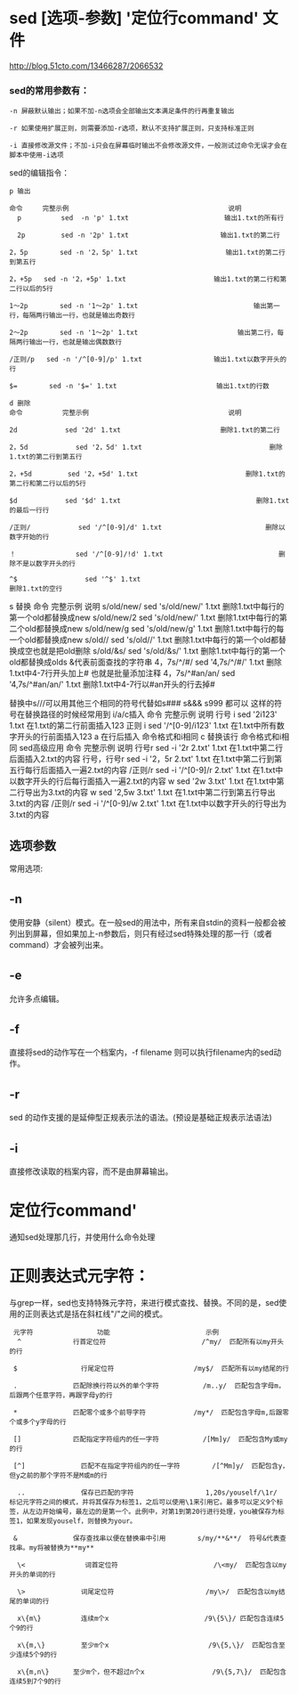 #  sed  [选项-参数]  '定位行command'   文件

http://blog.51cto.com/13466287/2066532


### sed的常用参数有：
```
-n 屏蔽默认输出；如果不加-n选项会全部输出文本满足条件的行再重复输出

-r 如果使用扩展正则，则需要添加-r选项，默认不支持扩展正则，只支持标准正则

-i 直接修改源文件；不加-i只会在屏幕临时输出不会修改源文件，一般测试过命令无误才会在脚本中使用-i选项

```


sed的编辑指令：
```
p 输出

命令 	   完整示例 	                                   说明
  p 	     sed  -n 'p' 1.txt 	                      输出1.txt的所有行
  
  2p 	     sed -n '2p' 1.txt                     	 输出1.txt的第二行
  
2，5p 	    sed -n '2，5p' 1.txt 	                 输出1.txt的第二行到第五行

2，+5p 	sed -n '2，+5p' 1.txt 	                  输出1.txt的第二行和第二行以后的5行

1～2p 	    sed -n '1～2p' 1.txt 	                        输出第一行，每隔两行输出一行，也就是输出奇数行

2～2p 	    sed -n '1～2p' 1.txt                       	输出第二行，每隔两行输出一行，也就是输出偶数数行

/正则/p 	sed -n '/^[0-9]/p' 1.txt 	              输出1.txt以数字开头的行

$= 	      sed -n '$=' 1.txt 	                    输出1.txt的行数
```

```
d 删除
命令 	        完整示例 	                               说明

2d 	          sed '2d' 1.txt 	                     删除1.txt的第二行

2，5d 	        sed '2，5d' 1.txt 	                            删除1.txt的第二行到第五行

2，+5d 	      sed '2，+5d' 1.txt 	                      删除1.txt的第二行和第二行以后的5行

$d 	          sed '$d' 1.txt 	                              删除1.txt的最后一行行

/正则/ 	        sed '/^[0-9]/d' 1.txt 	                       删除以数字开始的行

！              	sed '/^[0-9]/!d' 1.txt 	                           删除不是以数字开头的行

^$ 	               sed '^$' 1.txt 	                                  删除1.txt的空行
```

s 替换
命令 	完整示例 	说明
s/old/new/ 	sed 's/old/new/' 1.txt 	删除1.txt中每行的第一个old都替换成new
s/old/new/2 	sed 's/old/new/' 1.txt 	删除1.txt中每行的第二个old都替换成new
s/old/new/g 	sed 's/old/new/g' 1.txt 	删除1.txt中每行的每一个old都替换成new
s/old// 	sed 's/old//' 1.txt 	删除1.txt中每行的第一个old都替换成空也就是把old删除
s/old/&s/ 	sed 's/old/&s/' 1.txt 	删除1.txt中每行的第一个old都替换成olds &代表前面查找的字符串
4，7s/^/#/ 	sed '4,7s/^/#/' 1.txt 	删除1.txt中4-7行开头加上# 也就是批量添加注释
4，7s/^#an/an/ 	sed '4,7s/^#an/an/' 1.txt 	删除1.txt中4-7行以#an开头的行去掉#

替换中s///可以用其他三个相同的符号代替如s### s&&& s999 都可以 这样的符号在替换路径的时候经常用到
i/a/c插入
命令 	完整示例 	说明
行号 i 	sed '2i123' 1.txt 	在1.txt的第二行前面插入123
正则 i 	sed '/^[0-9]/i123' 1.txt 	在1.txt中所有数字开头的行前面插入123
a 	在行后插入 	命令格式和i相同
c 	替换该行 	命令格式和i相同
sed高级应用
命令 	完整示例 	说明
行号r 	sed -i '2r 2.txt' 1.txt 	在1.txt中第二行后面插入2.txt的内容
行号，行号r 	sed -i '2，5r 2.txt' 1.txt 	在1.txt中第二行到第五行每行后面插入一遍2.txt的内容
/正则/r 	sed -i '/^[0-9]/r 2.txt' 1.txt 	在1.txt中以数字开头的行后每行面插入一遍2.txt的内容
w 	sed '2w 3.txt' 1.txt 	在1.txt中第二行导出为3.txt的内容
w 	sed '2,5w 3.txt' 1.txt 	在1.txt中第二行到第五行导出3.txt的内容
/正则/r 	sed -i '/^[0-9]/w 2.txt' 1.txt 	在1.txt中以数字开头的行导出为3.txt的内容


##  选项参数  

常用选项:
## -n　　
使用安静（silent）模式。在一般sed的用法中，所有来自stdin的资料一般都会被列出到屏幕，但如果加上-n参数后，则只有经过sed特殊处理的那一行（或者command）才会被列出来。

## -e　　
允许多点编辑。

## -f　　
直接将sed的动作写在一个档案内，-f filename 则可以执行filename内的sed动作。

## -r　　
sed 的动作支援的是延伸型正规表示法的语法。(预设是基础正规表示法语法)

## -i　　
直接修改读取的档案内容，而不是由屏幕输出。

#  定位行command'
   通知sed处理那几行，并使用什么命令处理
   
# 正则表达式元字符：

 与grep一样，sed也支持特殊元字符，来进行模式查找、替换。不同的是，sed使用的正则表达式是括在斜杠线"/"之间的模式。

     元字符	            功能	                      示例
      ^	            行首定位符	                     /^my/  匹配所有以my开头的行
     
     $	              行尾定位符	                   /my$/  匹配所有以my结尾的行
     
     .	            匹配除换行符以外的单个字符	        /m..y/  匹配包含字母m，后跟两个任意字符，再跟字母y的行
     
     *	            匹配零个或多个前导字符	           /my*/  匹配包含字母m,后跟零个或多个y字母的行
    
     []	            匹配指定字符组内的任一字符	        /[Mm]y/  匹配包含My或my的行
    
     [^]	          匹配不在指定字符组内的任一字符	     /[^Mm]y/  匹配包含y，但y之前的那个字符不是M或m的行
      
      ..	          保存已匹配的字符	                1,20s/youself/\1r/  标记元字符之间的模式，并将其保存为标签1，之后可以使用\1来引用它。最多可以定义9个标签，从左边开始编号，最左边的是第一个。此例中，对第1到第20行进行处理，you被保存为标签1，如果发现youself，则替换为your。
     
     &	            保存查找串以便在替换串中引用	      s/my/**&**/  符号&代表查找串。my将被替换为**my**
    
      \<	           词首定位符	                    /\<my/  匹配包含以my开头的单词的行
      
      \>	          词尾定位符	                      /my\>/  匹配包含以my结尾的单词的行
      
      x\{m\}	      连续m个x	                       /9\{5\}/ 匹配包含连续5个9的行
      
      x\{m,\}	      至少m个x	                        /9\{5,\}/  匹配包含至少连续5个9的行
      
      x\{m,n\}	    至少m个，但不超过n个x	             /9\{5,7\}/  匹配包含连续5到7个9的行

   
